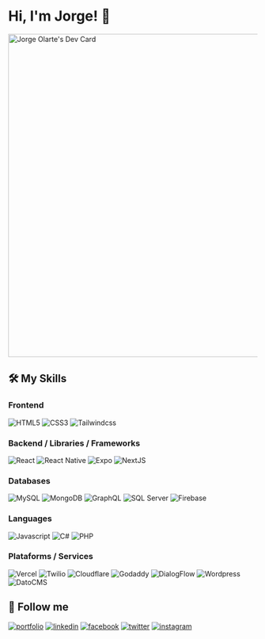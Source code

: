 
# Hi, I'm Jorge! 👋

<a href="https://app.daily.dev/jorgeolarte"><img src="https://api.daily.dev/devcards/v2/PjiSx6IiM4WVB5K5Z1Wxr.png?type=wide&r=6im" width="652" alt="Jorge Olarte's Dev Card"/></a>

## 🛠 My Skills

### Frontend
![HTML5](https://img.shields.io/badge/HTML5-ee5f27?style=for-the-badge&logo=html5&logoColor=white)
![CSS3](https://img.shields.io/badge/CSS3-0090d1?style=for-the-badge&logo=css3&logoColor=white)
![Tailwindcss](https://img.shields.io/badge/Tailwindcss-029fb0?style=for-the-badge&logo=tailwindcss&logoColor=white)

### Backend / Libraries / Frameworks
![React](https://img.shields.io/badge/React-7bd3f7?style=for-the-badge&logo=react&logoColor=000000)
![React Native](https://img.shields.io/badge/React%20Native-000000?style=for-the-badge&logo=react&logoColor=7bd3f7)
![Expo](https://img.shields.io/badge/Expo-000000?style=for-the-badge&logo=expo&logoColor=white)
![NextJS](https://img.shields.io/badge/NextJS-000000?style=for-the-badge&logo=next.js&logoColor=white)

### Databases
![MySQL](https://img.shields.io/badge/MySQL-da8705?style=for-the-badge&logo=mysql&logoColor=white)
![MongoDB](https://img.shields.io/badge/MongoDB-259243?style=for-the-badge&logo=mongodb&logoColor=white)
![GraphQL](https://img.shields.io/badge/GraphQL-e0309f?style=for-the-badge&logo=graphql&logoColor=white)
![SQL Server](https://img.shields.io/badge/SQL%20Server-a52931?style=for-the-badge&logo=microsoft-sql-server&logoColor=white)
![Firebase](https://img.shields.io/badge/Firebase-f2c200?style=for-the-badge&logo=firebase&logoColor=ec7a08)

### Languages
![Javascript](https://img.shields.io/badge/Javascript-ead41c?style=for-the-badge&logo=javascript&logoColor=black)
![C#](https://img.shields.io/badge/c%23-92458b?style=for-the-badge&logo=c-sharp&logoColor=white)
![PHP](https://img.shields.io/badge/PHP-808bb6?style=for-the-badge&logo=php&logoColor=white)

### Plataforms / Services
![Vercel](https://img.shields.io/badge/Vercel-000000?style=for-the-badge&logo=vercel&logoColor=white)
![Twilio](https://img.shields.io/badge/twilio-e42f41?style=for-the-badge&logo=twilio&logoColor=white)
![Cloudflare](https://img.shields.io/badge/Cloudflare-ef7917?style=for-the-badge&logo=cloudflare&logoColor=white)
![Godaddy](https://img.shields.io/badge/Godaddy-81dbdc?style=for-the-badge&logo=godaddy&logoColor=black)
![DialogFlow](https://img.shields.io/badge/DialogFlow-e26700?style=for-the-badge&logo=DialogFlow&logoColor=white)
![Wordpress](https://img.shields.io/badge/Wordpress-1f6f92?style=for-the-badge&logo=wordpress&logoColor=white)
![DatoCMS](https://img.shields.io/badge/DatoCMS-f16b48?style=for-the-badge&logo=DatoCMS&logoColor=white)

## 🔗 Follow me
[![portfolio](https://img.shields.io/badge/my_portfolio-000?style=flat-square&logo=ko-fi&logoColor=white)](https://jorgeolarte.com/)
[![linkedin](https://img.shields.io/badge/linkedin-0A66C2?style=flat-square&logo=linkedin&logoColor=white)](https://www.linkedin.com/in/jorgeduardolarte/)
[![facebook](https://img.shields.io/badge/facebook-1DA1F2?style=flat-square&logo=facebook&logoColor=white)](https://www.facebook.com/jorgeduardolarte)
[![twitter](https://img.shields.io/badge/twitter-1DA1F2?style=flat-square&logo=twitter&logoColor=white)](https://twitter.com/jorgeolarte)
[![instagram](https://img.shields.io/badge/instagram-dd2a7b?style=flat-square&logo=instagram&logoColor=white)](https://instagram.com/jorgeolarte)
